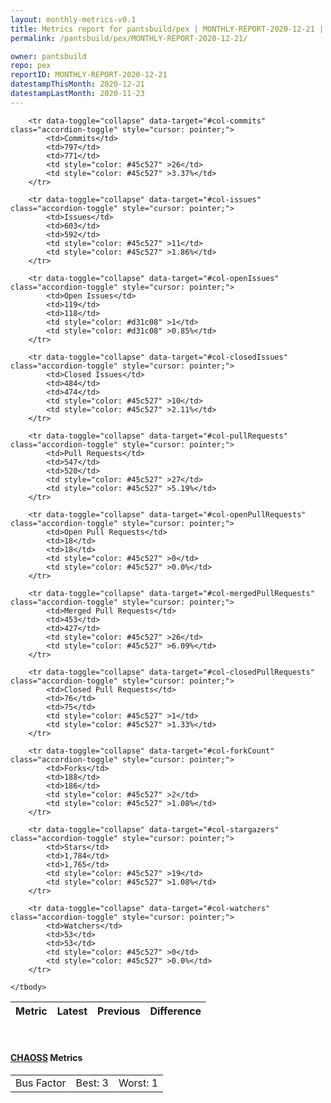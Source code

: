 ```yaml
---
layout: monthly-metrics-v0.1
title: Metrics report for pantsbuild/pex | MONTHLY-REPORT-2020-12-21 | 2020-12-21
permalink: /pantsbuild/pex/MONTHLY-REPORT-2020-12-21/

owner: pantsbuild
repo: pex
reportID: MONTHLY-REPORT-2020-12-21
datestampThisMonth: 2020-12-21
datestampLastMonth: 2020-11-23
---
```



<table class="table table-condensed" style="border-collapse:collapse;">
    <thead>
    <tr>
        <th>Metric</th>
        <th>Latest</th>
        <th>Previous</th>
        <th colspan="2" style="text-align: center;">Difference</th>
    </tr>
    </thead>
    <tbody>

        <tr data-toggle="collapse" data-target="#col-commits" class="accordion-toggle" style="cursor: pointer;">
            <td>Commits</td>
            <td>797</td>
            <td>771</td>
            <td style="color: #45c527" >26</td>
            <td style="color: #45c527" >3.37%</td>
        </tr>
        
        <tr data-toggle="collapse" data-target="#col-issues" class="accordion-toggle" style="cursor: pointer;">
            <td>Issues</td>
            <td>603</td>
            <td>592</td>
            <td style="color: #45c527" >11</td>
            <td style="color: #45c527" >1.86%</td>
        </tr>
        
        <tr data-toggle="collapse" data-target="#col-openIssues" class="accordion-toggle" style="cursor: pointer;">
            <td>Open Issues</td>
            <td>119</td>
            <td>118</td>
            <td style="color: #d31c08" >1</td>
            <td style="color: #d31c08" >0.85%</td>
        </tr>
        
        <tr data-toggle="collapse" data-target="#col-closedIssues" class="accordion-toggle" style="cursor: pointer;">
            <td>Closed Issues</td>
            <td>484</td>
            <td>474</td>
            <td style="color: #45c527" >10</td>
            <td style="color: #45c527" >2.11%</td>
        </tr>
        
        <tr data-toggle="collapse" data-target="#col-pullRequests" class="accordion-toggle" style="cursor: pointer;">
            <td>Pull Requests</td>
            <td>547</td>
            <td>520</td>
            <td style="color: #45c527" >27</td>
            <td style="color: #45c527" >5.19%</td>
        </tr>
        
        <tr data-toggle="collapse" data-target="#col-openPullRequests" class="accordion-toggle" style="cursor: pointer;">
            <td>Open Pull Requests</td>
            <td>18</td>
            <td>18</td>
            <td style="color: #45c527" >0</td>
            <td style="color: #45c527" >0.0%</td>
        </tr>
        
        <tr data-toggle="collapse" data-target="#col-mergedPullRequests" class="accordion-toggle" style="cursor: pointer;">
            <td>Merged Pull Requests</td>
            <td>453</td>
            <td>427</td>
            <td style="color: #45c527" >26</td>
            <td style="color: #45c527" >6.09%</td>
        </tr>
        
        <tr data-toggle="collapse" data-target="#col-closedPullRequests" class="accordion-toggle" style="cursor: pointer;">
            <td>Closed Pull Requests</td>
            <td>76</td>
            <td>75</td>
            <td style="color: #45c527" >1</td>
            <td style="color: #45c527" >1.33%</td>
        </tr>
        
        <tr data-toggle="collapse" data-target="#col-forkCount" class="accordion-toggle" style="cursor: pointer;">
            <td>Forks</td>
            <td>188</td>
            <td>186</td>
            <td style="color: #45c527" >2</td>
            <td style="color: #45c527" >1.08%</td>
        </tr>
        
        <tr data-toggle="collapse" data-target="#col-stargazers" class="accordion-toggle" style="cursor: pointer;">
            <td>Stars</td>
            <td>1,784</td>
            <td>1,765</td>
            <td style="color: #45c527" >19</td>
            <td style="color: #45c527" >1.08%</td>
        </tr>
        
        <tr data-toggle="collapse" data-target="#col-watchers" class="accordion-toggle" style="cursor: pointer;">
            <td>Watchers</td>
            <td>53</td>
            <td>53</td>
            <td style="color: #45c527" >0</td>
            <td style="color: #45c527" >0.0%</td>
        </tr>
        
    </tbody>
</table>
<br>
<h4><a target="_blank" href="https://chaoss.community/">CHAOSS</a> Metrics</h4>

<table class="table table-condensed" style="border-collapse:collapse;">
    <tbody>
        <td>Bus Factor</td>
        <td>Best: 3</td>
        <td>Worst: 1</td>
    </tbody>
</table>
